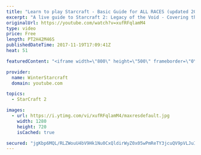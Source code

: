 ```yaml
---
title: "Learn to play Starcraft - Basic Guide for ALL RACES (updated 2017)"
excerpt: "A live guide to Starcraft 2: Legacy of the Void - Covering the basics and build orders for all of the races, and covering the important decisions to be made early in the game.  Not a step by step guide but a demonstration once you have the very basics of the units and races!"
originalUrl: https://youtube.com/watch?v=xufRFqlamM4
type: video
price: Free
length: PT2H42M46S
publishedDateTime: 2017-11-19T17:09:41Z
heat: 51

featuredContent: "<iframe width=\"800\" height=\"500\" frameborder=\"0\" src=\"https://www.youtube.com/embed/xufRFqlamM4\" allow=\"accelerometer; autoplay; encrypted-media; gyroscope; picture-in-picture\" allowfullscreen></iframe>"

provider:
  name: WinterStarcraft
  domain: youtube.com

topics:
  - StarCraft 2

images:
  - url: https://i.ytimg.com/vi/xufRFqlamM4/maxresdefault.jpg
    width: 1280
    height: 720
    isCached: true

secured: "jgKbp6MQL/RLZWouU4bV9Hk1Nu0CxQldirWyZ0x05wPmReTY3jcuQV9pVLJuI0PnBd0Wp/2ElRdWoAp2O0+PJMPxayjf11R8DG3JfalNGo6Z2uNuG7hb9z6TwZJjxZNLQwshuhN40ZJuj7ZZJmM1hj80Rl1ReDDS6TkcgL1ifG6uBh7Z8h00lkdtJqN2N6vyZnR2zph57cxgo0LKHB7E5C5MTXYzDSjbXCFCzVtpopH3lsu36XZ9C6+xhh9PoS2TV/j8P/dPftwNtbnmnR/XSbros2PBlhYpwMnz9dnDvzwQrkDMYVuH9Z+JIbXtwgn/b7S7qxDvPVkzius026KCISOqEnkytuWqTo+BVmqSlCB3kK6m6+esAkWqLggw18dJ4V6pI8k5OkQEmyG1LqIgFGsBQF5+8GAuIz8Of9HZlM9b8rwSQiuMCMmEbLSxGL2j;UaSKKfj7pIoWpA4zZ75tLg=="
---
```


